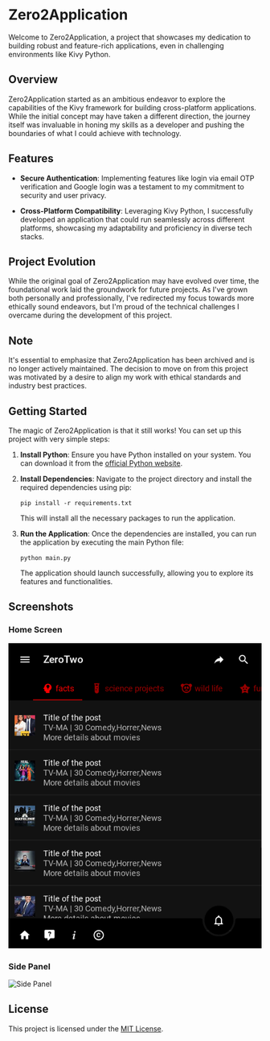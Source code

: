# Zero2Application

Welcome to Zero2Application, a project that showcases my dedication to building robust and feature-rich applications, even in challenging environments like Kivy Python.

## Overview

Zero2Application started as an ambitious endeavor to explore the capabilities of the Kivy framework for building cross-platform applications. While the initial concept may have taken a different direction, the journey itself was invaluable in honing my skills as a developer and pushing the boundaries of what I could achieve with technology.

## Features

- **Secure Authentication**: Implementing features like login via email OTP verification and Google login was a testament to my commitment to security and user privacy.
  
- **Cross-Platform Compatibility**: Leveraging Kivy Python, I successfully developed an application that could run seamlessly across different platforms, showcasing my adaptability and proficiency in diverse tech stacks.

## Project Evolution

While the original goal of Zero2Application may have evolved over time, the foundational work laid the groundwork for future projects. As I've grown both personally and professionally, I've redirected my focus towards more ethically sound endeavors, but I'm proud of the technical challenges I overcame during the development of this project.

## Note

It's essential to emphasize that Zero2Application has been archived and is no longer actively maintained. The decision to move on from this project was motivated by a desire to align my work with ethical standards and industry best practices.

## Getting Started

The magic of Zero2Application is that it still works! You can set up this project with very simple steps:

1. **Install Python**: Ensure you have Python installed on your system. You can download it from the [official Python website](https://www.python.org/).

2. **Install Dependencies**: Navigate to the project directory and install the required dependencies using pip:

    ```
    pip install -r requirements.txt
    ```

    This will install all the necessary packages to run the application.

3. **Run the Application**: Once the dependencies are installed, you can run the application by executing the main Python file:

    ```
    python main.py
    ```

    The application should launch successfully, allowing you to explore its features and functionalities.

## Screenshots

### Home Screen

![Home Screen](homeImage)

### Side Panel

![Side Panel](sideImage)

## License

This project is licensed under the [MIT License](LICENSE).
